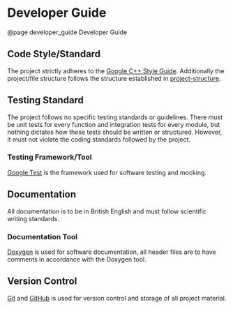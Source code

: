 Developer Guide
=======================

@page developer_guide Developer Guide

Code Style/Standard
-----------------------
The project strictly adheres to the 
[Google C++ Style Guide](https://google.github.io/styleguide/cppguide.html). 
Additionally the project/file structure follows the structure established in 
[project-structure](https://github.com/DVA490-474-Project-Course/project-structure).

Testing Standard
-----------------------
The project follows no specific testing standards or guidelines. There must be 
unit tests for every function and integration tests for every module, but 
nothing dictates how these tests should be written or structured. However, it
must not violate the coding standards followed by the project. 

### Testing Framework/Tool
[Google Test](https://google.github.io/googletest/) is the framework used for 
software testing and mocking.

Documentation
-----------------------
All documentation is to be in British English and must follow scientific 
writing standards. 

### Documentation Tool
[Doxygen](https://www.doxygen.nl/) is used for software documentation, all 
header files are to have comments in accordance with the Doxygen tool.

Version Control
-----------------------
[Git](https://git-scm.com/) and [GitHub](https://github.com/) is used for 
version control and storage of all project material.
